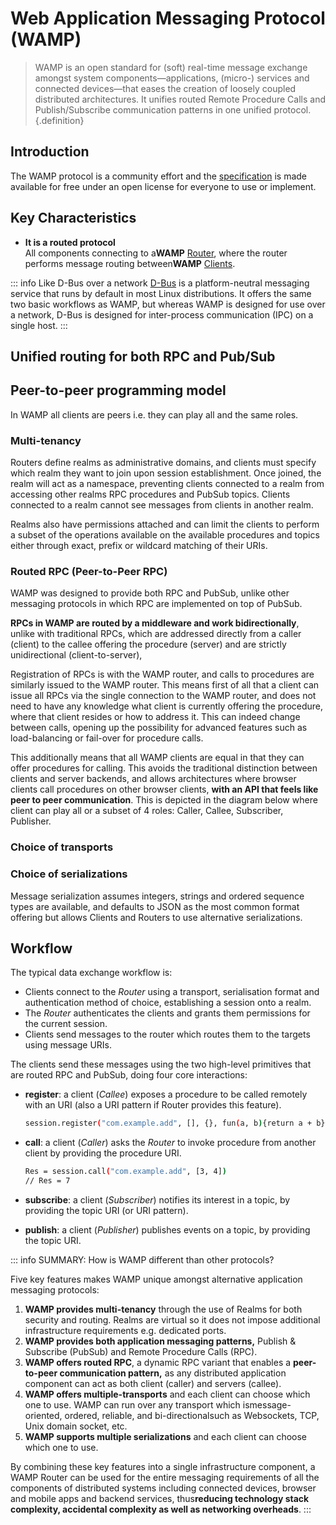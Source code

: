 # Web Application Messaging Protocol (WAMP)
>WAMP is an open standard for (soft) real-time message exchange amongst system components—applications, (micro-) services and connected devices—that eases the creation of loosely coupled distributed architectures. It unifies routed Remote Procedure Calls and Publish/Subscribe communication patterns in one unified protocol.{.definition}



## Introduction

The WAMP protocol is a community effort and the [specification](https://wamp-proto.org/wamp_latest_ietf.html) is made available for free under an open license for everyone to use or implement.

## Key Characteristics

* **It is a routed protocol**<br>All components connecting to a**WAMP** [Router](/concepts/router), where the router performs message routing between**WAMP** [Clients](/concepts/client).

::: info Like D-Bus over a network
[D-Bus](https://en.wikipedia.org/wiki/D-Bus) is a platform-neutral messaging service that runs by default in most Linux distributions. It offers the same two basic workflows as WAMP, but whereas WAMP is designed for use over a network, D-Bus is designed for inter-process communication (IPC) on a single host.
:::

## Unified routing for both RPC and Pub/Sub

## Peer-to-peer programming model
In WAMP all clients are peers i.e. they can play all and the same roles.

### Multi-tenancy

Routers define realms as administrative domains, and clients must specify which realm they want to join upon session establishment. Once joined, the realm will act as a namespace, preventing clients connected to a realm from accessing other realms  RPC procedures and PubSub topics. Clients connected to a realm cannot see messages from clients in another realm.

<ZoomImg src="/assets/realm_diagram.png"/>


Realms also have permissions attached and can limit the clients to perform a subset of the operations available on the available procedures and topics either through exact, prefix or wildcard matching of their URIs.

### Routed RPC (Peer-to-Peer RPC)

WAMP was designed to provide both RPC and PubSub, unlike other messaging protocols in which RPC are implemented on top of PubSub.

**RPCs in WAMP are routed by a middleware and work bidirectionally**, unlike with traditional RPCs, which are addressed directly from a caller (client) to the callee offering the procedure (server) and are strictly unidirectional (client-to-server),

Registration of RPCs is with the WAMP router, and calls to procedures are similarly issued to the WAMP router. This means first of all that a client can issue all RPCs via the single connection to the WAMP router, and does not need to have any knowledge what client is currently offering the procedure, where that client resides or how to address it. This can indeed change between calls, opening up the possibility for advanced features such as load-balancing or fail-over for procedure calls.

This additionally means that all WAMP clients are equal in that they can offer procedures for calling. This avoids the traditional distinction between clients and server backends, and allows architectures where browser clients call procedures on other browser clients, **with an API that feels like peer to peer communication**. This is depicted in the diagram below where client can play all or a subset of 4 roles: Caller, Callee, Subscriber, Publisher.

### Choice of transports

### Choice of serializations

Message serialization assumes integers, strings and ordered sequence types are available, and defaults to JSON as the most common format offering but allows Clients and Routers to use alternative serializations.

## Workflow

The typical data exchange workflow is:

- Clients connect to the *Router* using a transport, serialisation format and authentication method of choice, establishing a session onto a realm.
- The *Router* authenticates the clients and grants them permissions for the current session.
- Clients send messages to the router which routes them to the targets using message URIs.

The clients send these messages using the two high-level primitives that are routed RPC and PubSub, doing four core interactions:

- **register**: a client (*Callee*) exposes a procedure to be called remotely with an URI (also a URI pattern if Router provides this feature).

    ```bash
    session.register("com.example.add", [], {}, fun(a, b){return a + b})
    ```

- **call**: a client (*Caller*) asks the *Router* to invoke procedure from another client by providing the procedure URI.

    ```bash
    Res = session.call("com.example.add", [3, 4])
    // Res = 7
    ```

- **subscribe**: a client (*Subscriber*) notifies its interest in a topic, by providing the topic URI (or URI pattern).
- **publish**: a client (*Publisher*) publishes events on a topic, by providing the topic URI.

::: info SUMMARY: How is WAMP different than other protocols?

Five key features makes WAMP unique amongst alternative application messaging protocols:

1. **WAMP provides multi-tenancy** through the use of Realms for both security and routing. Realms are virtual so it does not impose additional infrastructure requirements e.g. dedicated ports.
2. **WAMP provides both application messaging patterns,** Publish & Subscribe (PubSub) and Remote Procedure Calls (RPC).
3. **WAMP offers routed RPC**, a dynamic RPC variant that enables a **peer-to-peer communication pattern,** as any distributed application component can act as both client (caller) and servers (callee).
4. **WAMP offers multiple-transports** and each client can choose which one to use. WAMP can run over any transport which ismessage-oriented, ordered, reliable, and bi-directionalsuch as Websockets, TCP, Unix domain socket, etc.
5. **WAMP supports multiple serializations** and each client can choose which one to use.

By combining these key features into a single infrastructure component, a WAMP Router can be used for the entire messaging requirements of all the components of distributed systems including connected devices, browser and mobile apps and backend services, thus**reducing technology stack complexity, accidental complexity as well as networking overheads**.
:::